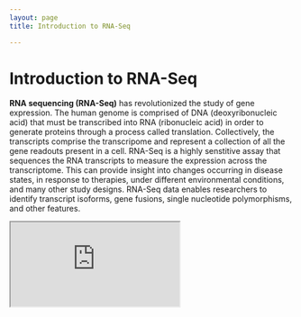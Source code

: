 ```yaml
---
layout: page
title: Introduction to RNA-Seq

---
```



Introduction to RNA-Seq
============================================

**RNA sequencing (RNA-Seq)** has revolutionized the study of gene expression. The human genome is comprised of DNA (deoxyribonucleic acid) that must be transcribed into RNA (ribonucleic acid) in order to generate proteins through a process called translation. Collectively, the transcripts comprise the transcripome and represent a collection of all the gene readouts present in a cell. RNA-Seq is a highly senstitive assay that sequences the RNA transcripts to measure the expression across the transcriptome. This can provide insight into changes occurring in disease states, in response to therapies, under different environmental conditions, and many other study designs. RNA-Seq data enables researchers to identify transcript isoforms, gene fusions, single nucleotide polymorphisms, and other features.

<iframe src="https://youtu.be/M7K801nQZcg"></iframe>